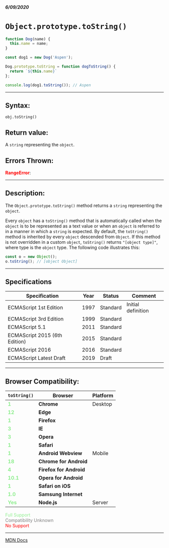 ##### 6/09/2020
# `Object.prototype.toString()`

```js
function Dog(name) {
  this.name = name;
}

const dog1 = new Dog('Aspen');

Dog.prototype.toString = function dogToString() {
  return `${this.name}`
};

console.log(dog1.toString()); // Aspen
```

---

## Syntax:
`obj.toString()`

## Return value:
A `string` representing the `object`.

## Errors Thrown:
<span style="color: red">**RangeError**</span>: 

---

## Description:
The `Object.prototype.toString()` method returns a `string` representing the `object`.

Every `object` has a `toString()` method that is automatically called when the `object` is to be represented as a text value or when an `object` is referred to in a manner in which a `string` is expected. By default, the `toString()` method is inherited by every `object` descended from `Object`. If this method is not overridden in a custom `object`, `toString()` returns `"[object type]"`, where type is the `object` type. The following code illustrates this:

```js
const o = new Object();
o.toString(); // [object Object]
```

---

## Specifications
| Specification | Year | Status | Comment |
|---|---|---|---|
| ECMAScript 1st Edition | 1997 | Standard | Initial definition |
| ECMAScript 3rd Edition | 1999 | Standard |  |
| ECMAScript 5.1 | 2011 | Standard |  |
| ECMAScript 2015 (6th Edition) | 2015 | Standard |  |
| ECMAScript 2016 | 2016 | Standard |  |
| ECMAScript Latest Draft | 2019 | Draft |  |

---

## Browser Compatibility:
| `toString()` | Browser | Platform |
|---|---|---|
| <span style="color: lightgreen">**1**</span> | **Chrome** | Desktop | 
| <span style="color: lightgreen">**12**</span> | **Edge** || 
| <span style="color: lightgreen">**1**</span> | **Firefox** || 
| <span style="color: lightgreen">**3**</span> | **IE** || 
| <span style="color: lightgreen">**3**</span> | **Opera** || 
| <span style="color: lightgreen">**1**</span> | **Safari** || 
| <span style="color: lightgreen">**1**</span> | **Android Webview** | Mobile | 
| <span style="color: lightgreen">**18**</span> | **Chrome for Android** || 
| <span style="color: lightgreen">**4**</span> | **Firefox for Android** || 
| <span style="color: lightgreen">**10.1**</span> | **Opera for Android** || 
| <span style="color: lightgreen">**1**</span> | **Safari on iOS** || 
| <span style="color: lightgreen">**1.0**</span> | **Samsung Internet** || 
| <span style="color: lightgreen">**Yes**</span> | **Node.js** | Server | 

<span style="color: lightgreen">Full Support</span>  
<span style="color: grey">Compatibility Unknown</span>  
<span style="color: red">No Support</span>

---

[MDN Docs](https://developer.mozilla.org/en-US/docs/Web/JavaScript/Reference/Global_Objects/Object/toString)